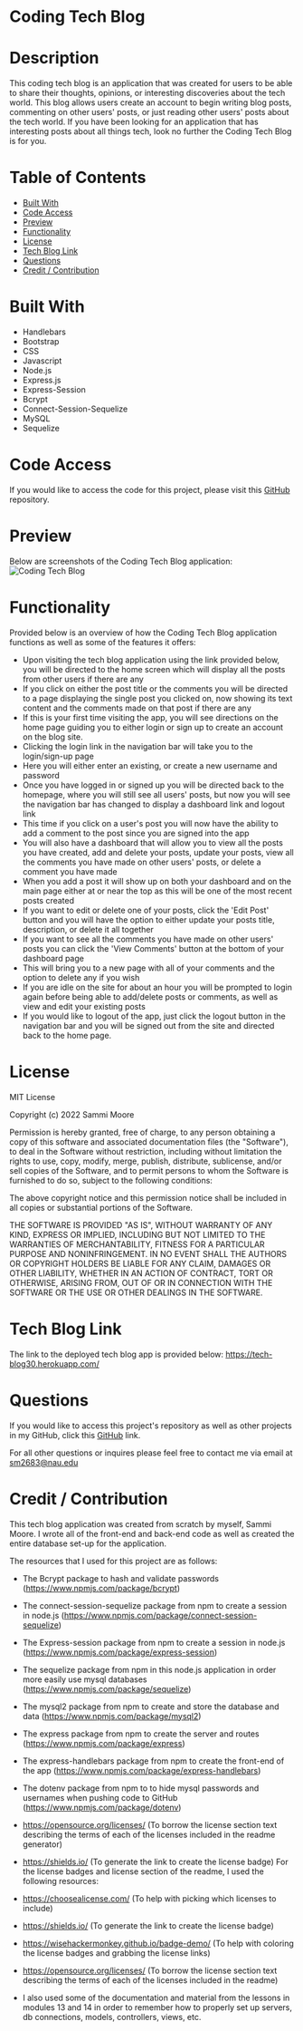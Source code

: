 # Coding Tech Blog

# Description

This coding tech blog is an application that was created for users to be able to share their thoughts, opinions, or interesting discoveries about the tech world. This blog allows users create an account to begin writing blog posts, commenting on other users' posts, or just reading other users' posts about the tech world. If you have been looking for an application that has interesting posts about all things tech, look no further the Coding Tech Blog is for you. 

# Table of Contents
- [Built With](#built-with)
- [Code Access](#code-access)
- [Preview](#preview)
- [Functionality](#functionality)
- [License](#license)
- [Tech Blog Link](#tech-blog-link)
- [Questions](#questions)
- [Credit / Contribution](#credit--contribution)

# Built With
- Handlebars
- Bootstrap
- CSS 
- Javascript
- Node.js
- Express.js
- Express-Session
- Bcrypt
- Connect-Session-Sequelize
- MySQL
- Sequelize

# Code Access

If you would like to access the code for this project, please visit this [GitHub](https://github.com/sm3131/tech-blog) repository. 

# Preview

Below are screenshots of the Coding Tech Blog application:
![Coding Tech Blog](assets/images/tech-blog.png)

# Functionality

Provided below is an overview of how the Coding Tech Blog application functions as well as some of the features it offers:
- Upon visiting the tech blog application using the link provided below, you will be directed to the home screen which will display all the posts from other users if there are any
- If you click on either the post title or the comments you will be directed to a page displaying the single post you clicked on, now showing its text content and the comments made on that post if there are any
- If this is your first time visiting the app, you will see directions on the home page guiding you to either login or sign up to create an account on the blog site.
- Clicking the login link in the navigation bar will take you to the login/sign-up page
- Here you will either enter an existing, or create a new username and password
- Once you have logged in or signed up you will be directed back to the homepage, where you will still see all users' posts, but now you will see the navigation bar has changed to display a dashboard link and logout link
- This time if you click on a user's post you will now have the ability to add a comment to the post since you are signed into the app
- You will also have a dashboard that will allow you to view all the posts you have created, add and delete your posts, update your posts, view all the comments you have made on other users' posts, or delete a comment you have made
- When you add a post it will show up on both your dashboard and on the main page either at or near the top as this will be one of the most recent posts created
- If you want to edit or delete one of your posts, click the 'Edit Post' button and you will have the option to either update your posts title, description, or delete it all together
- If you want to see all the comments you have made on other users' posts you can click the 'View Comments' button at the bottom of your dashboard page
- This will bring you to a new page with all of your comments and the option to delete any if you wish
- If you are idle on the site for about an hour you will be prompted to login again before being able to add/delete posts or comments, as well as view and edit your existing posts
- If you would like to logout of the app, just click the logout button in the navigation bar and you will be signed out from the site and directed back to the home page. 

# License

MIT License

Copyright (c) 2022 Sammi Moore

Permission is hereby granted, free of charge, to any person obtaining a copy of this software and associated documentation files (the "Software"), to deal in the Software without restriction, including without limitation the rights to use, copy, modify, merge, publish, distribute, sublicense, and/or sell copies of the Software, and to permit persons to whom the Software is furnished to do so, subject to the following conditions:

The above copyright notice and this permission notice shall be included in all copies or substantial portions of the Software.

THE SOFTWARE IS PROVIDED "AS IS", WITHOUT WARRANTY OF ANY KIND, EXPRESS OR IMPLIED, INCLUDING BUT NOT LIMITED TO THE WARRANTIES OF MERCHANTABILITY, FITNESS FOR A PARTICULAR PURPOSE AND NONINFRINGEMENT. IN NO EVENT SHALL THE AUTHORS OR COPYRIGHT HOLDERS BE LIABLE FOR ANY CLAIM, DAMAGES OR OTHER LIABILITY, WHETHER IN AN ACTION OF CONTRACT, TORT OR OTHERWISE, ARISING FROM, OUT OF OR IN CONNECTION WITH THE SOFTWARE OR THE USE OR OTHER DEALINGS IN THE SOFTWARE.

# Tech Blog Link

The link to the deployed tech blog app is provided below:
https://tech-blog30.herokuapp.com/

# Questions

If you would like to access this project's repository as well as other projects in my GitHub, click this [GitHub](https://github.com/sm3131) link.

For all other questions or inquires please feel free to contact me via email at [sm2683@nau.edu](mailto:sm2683@nau.edu)

# Credit / Contribution

This tech blog application was created from scratch by myself, Sammi Moore. I wrote all of the front-end and back-end code as well as created the entire database set-up for the application.

The resources that I used for this project are as follows:
-  The Bcrypt package to hash and validate passwords (https://www.npmjs.com/package/bcrypt)
- The connect-session-sequelize package from npm to create a session in node.js (https://www.npmjs.com/package/connect-session-sequelize)
- The Express-session package from npm to create a session in node.js (https://www.npmjs.com/package/express-session)
- The sequelize package from npm in this node.js application in order more easily use mysql databases (https://www.npmjs.com/package/sequelize)
- The mysql2 package from npm to create and store the database and data (https://www.npmjs.com/package/mysql2)
- The express package from npm to create the server and routes (https://www.npmjs.com/package/express)
- The express-handlebars package from npm to create the front-end of the app (https://www.npmjs.com/package/express-handlebars)
- The dotenv package from npm to to hide mysql passwords and usernames when pushing code to GitHub (https://www.npmjs.com/package/dotenv)
- https://opensource.org/licenses/ (To borrow the license section text describing the terms of each of the licenses included in the readme generator)
- https://shields.io/ (To generate the link to create the license badge)
For the license badges and license section of the readme, I used the following resources:
- https://choosealicense.com/ (To help with picking which licenses to include)
- https://shields.io/ (To generate the link to create the license badge)
- https://wisehackermonkey.github.io/badge-demo/ (To help with coloring the license badges and grabbing the license links)
- https://opensource.org/licenses/ (To borrow the license section text describing the terms of each of the licenses included in the readme)

- I also used some of the documentation and material from the lessons in modules 13 and 14 in order to remember how to properly set up servers, db connections, models, controllers, views, etc. 
